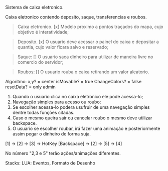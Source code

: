 Sistema de caixa eletronico. 

  Caixa eletronico contendo deposito, saque, transferencias e roubos.

> Caixa eletronico. [x]
Modelo proximo a pontos traçados do mapa, cujo objetivo é interatividade;

> Deposito. [x]
O usuario deve acessar o painel do caixa e depositar a quantia, cujo valor ficara salvo e reservado;

> Saque: []
O usuario saca dinheiro para utilizar de maneira livre no comercio do servidor;

> Roubos: []
O usuario rouba o caixa retirando um valor aleatorio.

Algoritmo:
x,y? = center
isMovable? = true
ChangeColors? = false
resetData? = only admin

1. Quando o usuario clica no caixa eletronico ele pode acessa-lo;
2. Navegação simples para acesso ou roubo;
3. Se escolher acessa-lo podera usufruir de uma navegação simples dentre todas funções citadas.
4. Caso o mesmo queira sair ou cancelar roubo o mesmo deve utilizar backspace.
5. O usuario se escolher roubar, irá fazer uma animação e posteriormente assim pegar o dinheiro de forma suja.

[1] -> [2] -> [3] -> HotKey [Backspace] -> [2] -> [5] -> [4]

No número "2,3 e 5" terão ações/animações diferentes.

Stacks:
LUA: Eventos, Formato de Desenho
